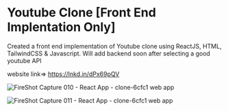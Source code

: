 # Youtube Clone  [Front End Implentation Only]

Created a front end implementation of Youtube clone using ReactJS, HTML, TailwindCSS & Javascript. Will add backend soon after selecting a good youtube API

website link=> https://lnkd.in/dPx69pQV

![FireShot Capture 010 - React App - clone-6cfc1 web app](https://user-images.githubusercontent.com/58290134/236137013-43b9bf27-5a85-45db-a6b8-5a901443964c.png)


![FireShot Capture 011 - React App - clone-6cfc1 web app](https://user-images.githubusercontent.com/58290134/236137084-8182ee89-f429-469e-82cf-bb77b1e6dd03.png)


